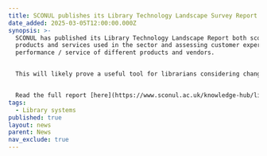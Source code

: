 ```yaml
---
title: SCONUL publishes its Library Technology Landscape Survey Report
date_added: 2025-03-05T12:00:00.000Z
synopsis: >-
  SCONUL has published its Library Technology Landscape Report both scoping the
  products and services used in the sector and assessing customer experience of
  performance / service of different products and vendors.


  This will likely prove a useful tool for librarians considering changes to their existing technology architecture and platforms. Note however that the survey was limited to some 96 institutions. For a more comprehensive overview of the products used in the sector, please refer to the [Who Uses What ](https://www.helibtech.com/who-uses-what/)section of HELibTech which includes details of solutions used by over 180 institutions.


  Read the full report [here](https://www.sconul.ac.uk/knowledge-hub/library-technologies/the-library-technology-landscape/)
tags:
  - Library systems
published: true
layout: news
parent: News
nav_exclude: true
---
```


